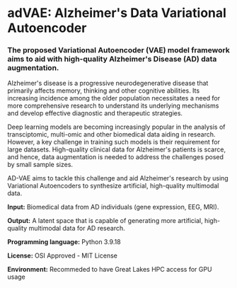 # adVAE: Alzheimer's Data Variational Autoencoder

### The proposed Variational Autoencoder (VAE) model framework aims to aid with high-quality Alzheimer's Disease (AD) data augmentation.

Alzheimer's disease is a progressive neurodegenerative disease that primarily affects memory, thinking and other cognitive abilities. Its increasing incidence among the older population necessitates a need for more comprehensive research to understand its underlying mechanisms and develop effective diagnostic and therapeutic strategies.


Deep learning models are becoming increasingly popular in the analysis of transciptomic, multi-omic and other biomedical data aiding in research. However, a key challenge in training such models is their requirement for large datasets. High-quality clinical data for Alzheimer's patients is scarce, and hence, data augmentation is needed to address the challenges posed by small sample sizes.


AD-VAE aims to tackle this challenge and aid Alzheimer's research by using Variational Autoencoders to synthesize artificial, high-quality multimodal data. 


**Input:** Biomedical data from AD individuals (gene expression, EEG, MRI).

**Output:** A latent space that is capable of generating more artificial, high-quality multimodal data for AD research.


**Programming language:** Python 3.9.18

**License:** OSI Approved - MIT License

**Environment:** Recommeded to have Great Lakes HPC access for GPU usage




